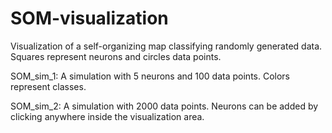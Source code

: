# SOM-visualization
Visualization of a self-organizing map classifying randomly generated data.
Squares represent neurons and circles data points.

SOM_sim_1:
A simulation with 5 neurons and 100 data points. Colors represent classes.

SOM_sim_2:
A simulation with 2000 data points. Neurons can be added by clicking anywhere inside the visualization area.
